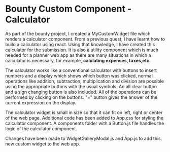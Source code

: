 # Bounty Custom Component - Calculator

As part of the bounty project, I created a MyCustomWidget file which renders a calculator component. From a previous quest, I have learnt how to build a calculator using react. Using that knowledge, I have created this calculator for the submission. It is also a utility component which is much needed for a planner web app as there are many situations in which a calculator is necessary, for example, **calulating expenses, taxes,etc.**

The calculator works like a conventional calculator with buttons to insert numbers and a display which shows which button was clicked, normal operations like addition, subtraction, multiplication and division are possible using the appropriate buttons with the usual symbols. An all clear button and a sign changing button is also included.
All of the operations can be performed by clicking on the buttons. "=" button gives the answer of the current expression on the display.

The calculator widget is small in size so that it can fit on left, right or center of the web page. Additional code has been added to App.css for styling the calculator component. A components folder with a Button.js file handles the logic of the calculator component. 

Changes have been made to WidgetGalleryModal.js and App.js to add this new custom widget to the web app.
